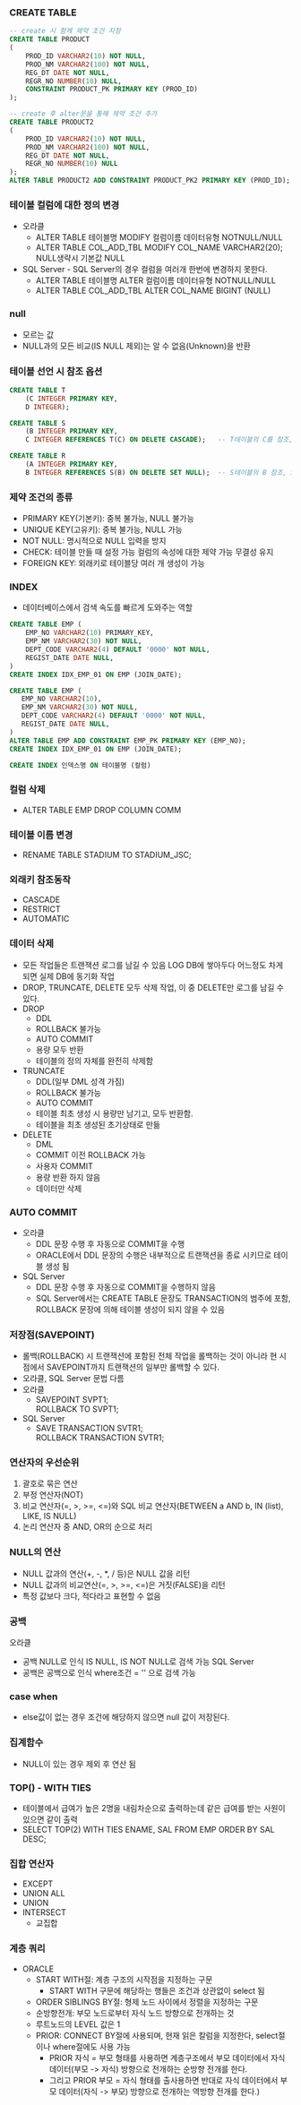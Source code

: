 ### CREATE TABLE
```sql
-- create 시 함께 제약 조건 지정
CREATE TABLE PRODUCT
(
    PROD_ID VARCHAR2(10) NOT NULL,
    PROD_NM VARCHAR2(100) NOT NULL,
    REG_DT DATE NOT NULL,
    REGR_NO NUMBER(10) NULL,
    CONSTRAINT PRODUCT_PK PRIMARY KEY (PROD_ID)
);

-- create 후 alter문을 통해 제약 조건 추가
CREATE TABLE PRODUCT2
(
    PROD_ID VARCHAR2(10) NOT NULL,
    PROD_NM VARCHAR2(100) NOT NULL,
    REG_DT DATE NOT NULL,
    REGR_NO NUMBER(10) NULL
);
ALTER TABLE PRODUCT2 ADD CONSTRAINT PRODUCT_PK2 PRIMARY KEY (PROD_ID);
```

### 테이블 컬럼에 대한 정의 변경
- 오라클
  - ALTER TABLE 테이블명 MODIFY 컬럼이름 데이터유형 NOTNULL/NULL
  - ALTER TABLE COL_ADD_TBL MODIFY COL_NAME VARCHAR2(20); NULL생략시 기본값 NULL
- SQL Server - SQL Server의 경우 컬럼을 여러개 한번에 변경하지 못한다.  
  - ALTER TABLE 테이블명 ALTER 컬럼이름 데이터유형 NOTNULL/NULL
  - ALTER TABLE COL_ADD_TBL ALTER COL_NAME BIGINT (NULL)

### null
- 모르는 값
- NULL과의 모든 비교(IS NULL 제외)는 알 수 없음(Unknown)을 반환

### 테이블 선언 시 참조 옵션
```sql
CREATE TABLE T
    (C INTEGER PRIMARY KEY,
    D INTEGER);

CREATE TABLE S
    (B INTEGER PRIMARY KEY,
    C INTEGER REFERENCES T(C) ON DELETE CASCADE);   -- T테이블의 C를 참조, T가 삭제되면 함께 삭제하라는 의미

CREATE TABLE R
    (A INTEGER PRIMARY KEY,
    B INTEGER REFERENCES S(B) ON DELETE SET NULL);  -- S테이블의 B 참조, S테이블의 B가 삭제되면 해당 컬럼에 NULL로 대체
```

### 제약 조건의 종류
- PRIMARY KEY(기본키): 중복 불가능, NULL 불가능
- UNIQUE KEY(고유키): 중복 불가능, NULL 가능
- NOT NULL: 명시적으로 NULL 입력을 방지
- CHECK: 테이블 만들 때 설정 가능 컬럼의 속성에 대한 제약 가능 무결성 유지
- FOREIGN KEY: 외래키로 테이블당 여러 개 생성이 가능

### INDEX
- 데이터베이스에서 검색 속도를 빠르게 도와주는 역할
```sql
CREATE TABLE EMP (
    EMP_NO VARCHAR2(10) PRIMARY_KEY,
    EMP_NM VARCHAR2(30) NOT NULL,
    DEPT_CODE VARCHAR2(4) DEFAULT '0000' NOT NULL,
    REGIST_DATE DATE NULL,
)
CREATE INDEX IDX_EMP_01 ON EMP (JOIN_DATE);

CREATE TABLE EMP (
   EMP_NO VARCHAR2(10),
   EMP_NM VARCHAR2(30) NOT NULL,
   DEPT_CODE VARCHAR2(4) DEFAULT '0000' NOT NULL,
   REGIST_DATE DATE NULL,
)            
ALTER TABLE EMP ADD CONSTRAINT EMP_PK PRIMARY KEY (EMP_NO);
CREATE INDEX IDX_EMP_01 ON EMP (JOIN_DATE);

CREATE INDEX 인덱스명 ON 테이블명 (컬럼)
```

### 컬럼 삭제
- ALTER TABLE EMP DROP COLUMN COMM

### 테이블 이름 변경
- RENAME TABLE STADIUM TO STADIUM_JSC;

### 외래키 참조동작
- CASCADE
- RESTRICT
- AUTOMATIC

### 데이터 삭제
- 모든 작업들은 트랜잭션 로그를 남길 수 있음 LOG DB에 쌓아두다 어느정도 차게 되면 실제 DB에 동기화 작업
- DROP, TRUNCATE, DELETE 모두 삭제 작업, 이 중 DELETE만 로그를 남길 수 있다.
- DROP
  - DDL
  - ROLLBACK 불가능
  - AUTO COMMIT
  - 용량 모두 반환
  - 테이블의 정의 자체를 완전히 삭제함
- TRUNCATE
  - DDL(일부 DML 성격 가짐)
  - ROLLBACK 불가능
  - AUTO COMMIT
  - 테이블 최초 생성 시 용량만 남기고, 모두 반환함.
  - 테이블을 최초 생성된 초기상태로 만듦
- DELETE
  - DML
  - COMMIT 이전 ROLLBACK 가능
  - 사용자 COMMIT
  - 용량 반환 하지 않음
  - 데이터만 삭제

### AUTO COMMIT
- 오라클
  - DDL 문장 수행 후 자동으로 COMMIT을 수행
  - ORACLE에서 DDL 문장의 수행은 내부적으로 트랜잭션을 종료 시키므로 테이블 생성 됨
- SQL Server
  - DDL 문장 수행 후 자동으로 COMMIT을 수행하지 않음
  - SQL Server에서는 CREATE TABLE 문장도 TRANSACTION의 범주에 포함, ROLLBACK 문장에 의해 테이블 생성이 되지 않을 수 있음

### 저장점(SAVEPOINT)
- 롤백(ROLLBACK) 시 트랜잭션에 포함된 전체 작업을 롤백하는 것이 아니라 현 시점에서 SAVEPOINT까지 트랜잭션의 일부만 롤백할 수 있다.
- 오라클, SQL Server 문법 다름
- 오라클
  - SAVEPOINT SVPT1;  
    ROLLBACK TO SVPT1;
- SQL Server
  - SAVE TRANSACTION SVTR1;  
    ROLLBACK TRANSACTION SVTR1;

### 연산자의 우선순위
1. 괄호로 묶은 연산
2. 부정 연산자(NOT)
3. 비교 연산자(=, >, >=, <=)와 SQL 비교 연산자(BETWEEN a AND b, IN (list), LIKE, IS NULL)
4. 논리 연산자 중 AND, OR의 순으로 처리

### NULL의 연산
- NULL 값과의 연산(+, -, *, / 등)은 NULL 값을 리턴
- NULL 값과의 비교연산(=, >, >=, <=)은 거짓(FALSE)을 리턴
- 특정 값보다 크다, 적다라고 표현할 수 없음

### 공백
오라클
- 공백 NULL로 인식 IS NULL, IS NOT NULL로 검색 가능
SQL Server
- 공백은 공백으로 인식 where조건 = '' 으로 검색 가능

### case when
- else값이 없는 경우 조건에 해당하지 않으면 null 값이 저장된다.

### 집계함수
- NULL이 있는 경우 제외 후 연산 됨

### TOP() - WITH TIES
- 테이블에서 급여가 높은 2명을 내림차순으로 출력하는데 같은 급여를 받는 사원이 있으면 같이 출력
- SELECT TOP(2) WITH TIES ENAME, SAL FROM EMP ORDER BY SAL DESC;

### 집합 연산자
- EXCEPT
- UNION ALL
- UNION
- INTERSECT 
  - 교집합


### 계층 쿼리
- ORACLE
  - START WITH절: 계층 구조의 시작점을 지정하는 구문
    - START WITH 구문에 해당하는 행들은 조건과 상관없이 select 됨
  - ORDER SIBLINGS BY절: 형제 노드 사이에서 정렬을 지정하는 구문
  - 순방향전개: 부모 노드로부터 자식 노드 방향으로 전개하는 것
  - 루트노드의 LEVEL 값은 1
  - PRIOR: CONNECT BY절에 사용되며, 현재 읽은 칼럼을 지정한다, select절이나 where절에도 사용 가능
    - PRIOR 자식 = 부모 형태를 사용하면 계층구조에서 부모 데이터에서 자식 데이터(부모 -> 자식) 방향으로 전개하는 순방향 전개를 한다.
    - 그리고 PRIOR 부모 = 자식 형태를 출사용하면 반대로 자식 데이터에서 부모 데이터(자식 -> 부모) 방향으로 전개하는 역방향 전개를 한다.)
